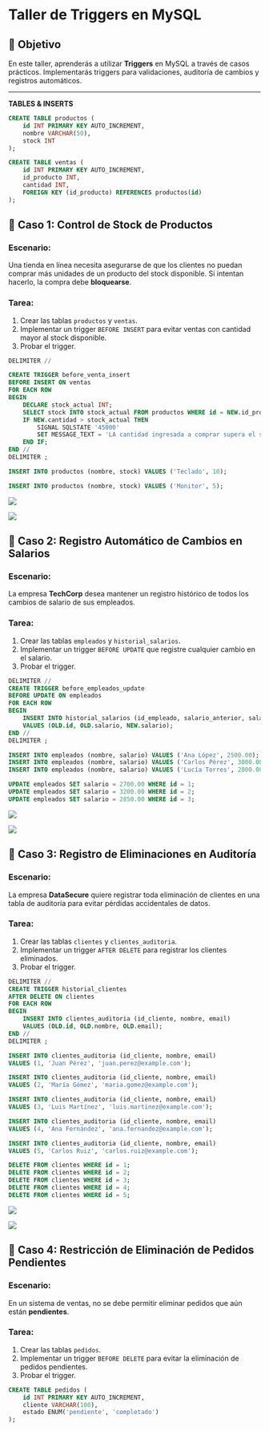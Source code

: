 # **Taller de Triggers en MySQL**

## 📌 **Objetivo**

En este taller, aprenderás a utilizar **Triggers** en MySQL a través de casos prácticos. Implementarás triggers para validaciones, auditoría de cambios y registros automáticos.

------

**TABLES & INSERTS**

```sql
CREATE TABLE productos (
    id INT PRIMARY KEY AUTO_INCREMENT,
    nombre VARCHAR(50),
    stock INT
);

CREATE TABLE ventas (
    id INT PRIMARY KEY AUTO_INCREMENT,
    id_producto INT,
    cantidad INT,
    FOREIGN KEY (id_producto) REFERENCES productos(id)
);
```

## 

## **🔹 Caso 1: Control de Stock de Productos**

### **Escenario:**

Una tienda en línea necesita asegurarse de que los clientes no puedan comprar más unidades de un producto del stock disponible. Si intentan hacerlo, la compra debe **bloquearse**.

### **Tarea:**

1. Crear las tablas `productos` y `ventas`.
2. Implementar un trigger `BEFORE INSERT` para evitar ventas con cantidad mayor al stock disponible.
3. Probar el trigger.

```sql
DELIMITER //

CREATE TRIGGER before_venta_insert
BEFORE INSERT ON ventas
FOR EACH ROW
BEGIN
	DECLARE stock_actual INT;
	SELECT stock INTO stock_actual FROM productos WHERE id = NEW.id_producto;
    IF NEW.cantidad > stock_actual THEN
        SIGNAL SQLSTATE '45000'
        SET MESSAGE_TEXT = 'LA cantidad ingresada a comprar supera el stock';
    END IF;
END //
DELIMITER ;

INSERT INTO productos (nombre, stock) VALUES ('Teclado', 10);

INSERT INTO productos (nombre, stock) VALUES ('Monitor', 5);

```

![](https://media.discordapp.net/attachments/1337463162940817490/1392195468091457660/image.png?ex=686ea691&is=686d5511&hm=584c1a171ddcefed3f441f66b8bb0bd6bdc7058e6f34f09d0ebaa81a7c47ff0f&=&format=webp&quality=lossless)

![](https://media.discordapp.net/attachments/1337463162940817490/1392195721910026334/image.png?ex=686ea6cd&is=686d554d&hm=d569a23ad821f2bd939694fe0fa1841761f6d990eb7203169afee438b106f587&=&format=webp&quality=lossless)

## **🔹 Caso 2: Registro Automático de Cambios en Salarios**

### **Escenario:**

La empresa **TechCorp** desea mantener un registro histórico de todos los cambios de salario de sus empleados.

### **Tarea:**

1. Crear las tablas `empleados` y `historial_salarios`.
2. Implementar un trigger `BEFORE UPDATE` que registre cualquier cambio en el salario.
3. Probar el trigger.

```sql
DELIMITER //
CREATE TRIGGER before_empleados_update
BEFORE UPDATE ON empleados
FOR EACH ROW
BEGIN
	INSERT INTO historial_salarios (id_empleado, salario_anterior, salario_nuevo)
    VALUES (OLD.id, OLD.salario, NEW.salario);
END //
DELIMITER ;

INSERT INTO empleados (nombre, salario) VALUES ('Ana López', 2500.00);
INSERT INTO empleados (nombre, salario) VALUES ('Carlos Pérez', 3000.00);
INSERT INTO empleados (nombre, salario) VALUES ('Lucía Torres', 2800.00);

UPDATE empleados SET salario = 2700.00 WHERE id = 1;
UPDATE empleados SET salario = 3200.00 WHERE id = 2;
UPDATE empleados SET salario = 2850.00 WHERE id = 3;
```

![](https://media.discordapp.net/attachments/1337463162940817490/1392199834517114961/image.png?ex=686eaaa2&is=686d5922&hm=eea89e6b55845943f1896a863ba416afcd8984327ece03069c531c2514ba3b48&=&format=webp&quality=lossless)

![](https://media.discordapp.net/attachments/1337463162940817490/1392199980911165470/image.png?ex=686eaac5&is=686d5945&hm=af131925e997cb6254f28660ba4bf2e1f0b0754fbeaa88f1b462316f5d81b500&=&format=webp&quality=lossless)

## **🔹 Caso 3: Registro de Eliminaciones en Auditoría**

### **Escenario:**

La empresa **DataSecure** quiere registrar toda eliminación de clientes en una tabla de auditoría para evitar pérdidas accidentales de datos.

### **Tarea:**

1. Crear las tablas `clientes` y `clientes_auditoria`.
2. Implementar un trigger `AFTER DELETE` para registrar los clientes eliminados.
3. Probar el trigger.

```sql
DELIMITER //
CREATE TRIGGER historial_clientes
AFTER DELETE ON clientes
FOR EACH ROW
BEGIN
	INSERT INTO clientes_auditoria (id_cliente, nombre, email)
    VALUES (OLD.id, OLD.nombre, OLD.email);
END //
DELIMITER ;

INSERT INTO clientes_auditoria (id_cliente, nombre, email)
VALUES (1, 'Juan Pérez', 'juan.perez@example.com');

INSERT INTO clientes_auditoria (id_cliente, nombre, email)
VALUES (2, 'María Gómez', 'maria.gomez@example.com');

INSERT INTO clientes_auditoria (id_cliente, nombre, email)
VALUES (3, 'Luis Martínez', 'luis.martinez@example.com');

INSERT INTO clientes_auditoria (id_cliente, nombre, email)
VALUES (4, 'Ana Fernández', 'ana.fernandez@example.com');

INSERT INTO clientes_auditoria (id_cliente, nombre, email)
VALUES (5, 'Carlos Ruiz', 'carlos.ruiz@example.com');

DELETE FROM clientes WHERE id = 1;
DELETE FROM clientes WHERE id = 2;
DELETE FROM clientes WHERE id = 3;
DELETE FROM clientes WHERE id = 4;
DELETE FROM clientes WHERE id = 5;
```

![](https://media.discordapp.net/attachments/1337463162940817490/1392204499493584917/image.png?ex=686eaefa&is=686d5d7a&hm=86a58ad1b7762ad6dd0ed1bb5a3e2e783663cab8da2456a30bce0e460fa90ebc&=&format=webp&quality=lossless&width=698&height=860)

![](https://media.discordapp.net/attachments/1337463162940817490/1392204836379955240/image.png?ex=686eaf4a&is=686d5dca&hm=51a4e6fcb848ed7ffd5f21411a2a838168f21c53f410b836e04f3104ceddf840&=&format=webp&quality=lossless)

## **🔹 Caso 4: Restricción de Eliminación de Pedidos Pendientes**

### **Escenario:**

En un sistema de ventas, no se debe permitir eliminar pedidos que aún están **pendientes**.

### **Tarea:**

1. Crear las tablas `pedidos`.
2. Implementar un trigger `BEFORE DELETE` para evitar la eliminación de pedidos pendientes.
3. Probar el trigger.

```sql
CREATE TABLE pedidos (
    id INT PRIMARY KEY AUTO_INCREMENT,
    cliente VARCHAR(100),
    estado ENUM('pendiente', 'completado')
);
```

